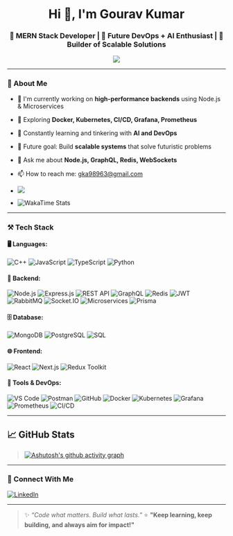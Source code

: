 
<h1 align="center">Hi 👋, I'm Gourav Kumar</h1>
<h3 align="center">🚀 MERN Stack Developer | 🤖 Future DevOps + AI Enthusiast | 🔧 Builder of Scalable Solutions</h3>

<p align="center">
  <img src="https://readme-typing-svg.herokuapp.com/?lines=Backend%20Engineer%20%F0%9F%94%A5;Scaling%20Ideas%20to%20Reality%20%E2%9A%99%EF%B8%8F;Exploring%20AI%20%26%20Cloud%20%F0%9F%9A%80;Let%27s%20Build%20the%20Future%20Together%20%F0%9F%92%BB&center=true&width=500&height=45" />
</p>

---

### 🧠 About Me

- 🔭 I'm currently working on **high-performance backends** using Node.js & Microservices
- 🌱 Exploring **Docker, Kubernetes, CI/CD, Grafana, Prometheus**
- 🧠 Constantly learning and tinkering with **AI and DevOps**
- 🚀 Future goal: Build **scalable systems** that solve futuristic problems
- 💬 Ask me about **Node.js, GraphQL, Redis, WebSockets**
- 📫 How to reach me: gka98963@gmail.com

- ![](https://komarev.com/ghpvc/?username=Gouravkumar06&label=PROFILE+VIEWS&color=blue&style=flat)
- ![WakaTime Stats](https://github-readme-stats.vercel.app/api/wakatime?username=Gouravkumar06&theme=tokyonight)


---

### ⚒️ Tech Stack

#### 🖥️ Languages:
![C++](https://img.shields.io/badge/C++-00599C?style=flat&logo=cplusplus&logoColor=white)
![JavaScript](https://img.shields.io/badge/JavaScript-F7DF1E?style=flat&logo=javascript&logoColor=black)
![TypeScript](https://img.shields.io/badge/TypeScript-007ACC?style=flat&logo=typescript)
![Python](https://img.shields.io/badge/Python-3776AB?style=flat&logo=python&logoColor=white)

#### 🔧 Backend:
![Node.js](https://img.shields.io/badge/Node.js-339933?style=flat&logo=node.js&logoColor=white)
![Express.js](https://img.shields.io/badge/Express.js-000000?style=flat&logo=express&logoColor=white)
![REST API](https://img.shields.io/badge/REST-02569B?style=flat)
![GraphQL](https://img.shields.io/badge/GraphQL-E10098?style=flat&logo=graphql)
![Redis](https://img.shields.io/badge/Redis-DC382D?style=flat&logo=redis)
![JWT](https://img.shields.io/badge/JWT-000000?style=flat&logo=jsonwebtokens)
![RabbitMQ](https://img.shields.io/badge/RabbitMQ-FF6600?style=flat&logo=rabbitmq)
![Socket.IO](https://img.shields.io/badge/Socket.IO-010101?style=flat&logo=socket.io)
![Microservices](https://img.shields.io/badge/Microservices-ffcc00?style=flat)
![Prisma](https://img.shields.io/badge/Prisma-2D3748?style=flat&logo=prisma)

#### 🗄️ Database:
![MongoDB](https://img.shields.io/badge/MongoDB-47A248?style=flat&logo=mongodb)
![PostgreSQL](https://img.shields.io/badge/PostgreSQL-4169E1?style=flat&logo=postgresql)
![SQL](https://img.shields.io/badge/SQL-003B57?style=flat)

#### 🌐 Frontend:
![React](https://img.shields.io/badge/React-20232A?style=flat&logo=react)
![Next.js](https://img.shields.io/badge/Next.js-000000?style=flat&logo=next.js)
![Redux Toolkit](https://img.shields.io/badge/Redux_Toolkit-593D88?style=flat&logo=redux)

#### 🧰 Tools & DevOps:
![VS Code](https://img.shields.io/badge/VS%20Code-007ACC?style=flat&logo=visual-studio-code)
![Postman](https://img.shields.io/badge/Postman-FF6C37?style=flat&logo=postman)
![GitHub](https://img.shields.io/badge/GitHub-181717?style=flat&logo=github)
![Docker](https://img.shields.io/badge/Docker-2496ED?style=flat&logo=docker)
![Kubernetes](https://img.shields.io/badge/Kubernetes-326CE5?style=flat&logo=kubernetes)
![Grafana](https://img.shields.io/badge/Grafana-F46800?style=flat&logo=grafana)
![Prometheus](https://img.shields.io/badge/Prometheus-E6522C?style=flat&logo=prometheus)
![CI/CD](https://img.shields.io/badge/CI%2FCD-blue?style=flat&logo=githubactions)

---

## 📈 GitHub Stats

> [![Ashutosh's github activity graph](https://github-readme-activity-graph.vercel.app/graph?username=Gouravkumar06&bg_color=201e1f&color=ec09dd&line=e60fd8&point=b02121&area=true&hide_border=true)](https://github.com/ashutosh00710/github-readme-activity-graph) 

---

### 🔗 Connect With Me

[![LinkedIn](https://img.shields.io/badge/LinkedIn-%230077B5.svg?&style=flat&logo=linkedin&logoColor=white)](https://linkedin.com/in/gourav-k-358451193)

---

> ✨ *“Code what matters. Build what lasts.”*
> ⭐ **"Keep learning, keep building, and always aim for impact!"**

